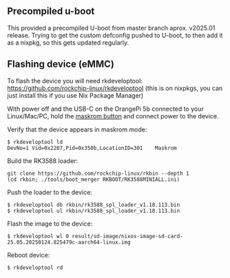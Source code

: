 ## Precompiled u-boot

This provided a precompiled U-boot from master branch aprox. v2025.01 release. Trying to get the custom defconfig pushed to U-boot, to then add it as a nixpkg, so this gets updated regularly.

## Flashing device (eMMC)

To flash the device you will need rkdeveloptool: https://github.com/rockchip-linux/rkdeveloptool (this is on nixpkgs, you can just install this if you use Nix Package Manager)

With power off and the USB-C on the OrangePi 5b connected to your Linux/Mac/PC, hold the [maskrom button](https://3dpandme.com/wp-content/uploads/2023/04/image-36.png) and connect power to the device.

Verify that the device appears in maskrom mode:

```shell
$ rkdeveloptool ld
DevNo=1	Vid=0x2207,Pid=0x350b,LocationID=301	Maskrom
```

Build the RK3588 loader:

```shell
git clone https://github.com/rockchip-linux/rkbin --depth 1
(cd rkbin; ./tools/boot_merger RKBOOT/RK3588MINIALL.ini)
```

Push the loader to the device:

```shell
$ rkdeveloptool db rkbin/rk3588_spl_loader_v1.18.113.bin
$ rkdeveloptool ul rkbin/rk3588_spl_loader_v1.18.113.bin
```

Flash the image to the device:

```shell
$ rkdeveloptool wl 0 result/sd-image/nixos-image-sd-card-25.05.20250124.825479c-aarch64-linux.img
```

Reboot device:

```shell
$ rkdeveloptool rd
```
